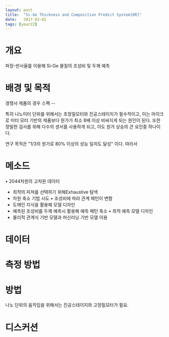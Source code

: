 ```yaml
---
layout: post
title:  "Si-Ge Thickness and Composition Predict System[KR]"
date:   2017-03-01
tags: [year22]
---
```



# 개요
파장-반사율를 이용해 Si-Ge 물질의 조성비 및 두께 예측 

# 배경 및 목적

경쟁사 제품의 경우 스펙 --

특히 나노미터 단위를 위해서는 초정밀모터와 진공스테이지가 필수적이고, 이는 마이크로 미터 모터 기반의 제품보다 원가가 최소 8배 이상 비싸지게 되는 원인이 된다. 
또한 정밀한 검사를 위해 다수의 센서를 사용하게 되고, 이도 원가 상승의 큰 요인중 하나이다. 

연구 목적은 "1/3의 원가로 80% 이상의 성능 일치도 달성" 이다. 
따라서 

# 메소드 



•	2044차원의 고차원 데이터 
-	최적의 피쳐를 선택하기 위해Exhaustive 탐색  
-	차원 축소 기법 시도
•	조성비에 따라 관계 패턴이 변함
-	도메인 지식을 활용해 모델 디자인
-	예측된 조성비를 두께 예측시 활용해 예측 패턴 축소
•	최적 예측 모델 디자인
-	물리적 관계식 기반 모델과 머신러닝 기반 모델 이용


# 데이터


# 측정 방법


# 방법 

나노 단위의 움직임을 위해서는 진공스테이지와 고정밀모터가 필요. 



# 디스커션 





